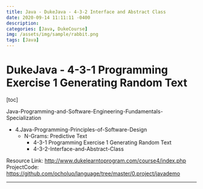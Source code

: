 ```yaml
---
title: Java - DukeJava - 4-3-2 Interface and Abstract Class
date: 2020-09-14 11:11:11 -0400
description:
categories: [Java, DukeCourse]
img: /assets/img/sample/rabbit.png
tags: [Java]
---
```


# DukeJava - 4-3-1 Programming Exercise 1 Generating Random Text

[toc]

Java-Programming-and-Software-Engineering-Fundamentals-Specialization
- 4.Java-Programming-Principles-of-Software-Design
  - N-Grams: Predictive Text
    - 4-3-1 Programming Exercise 1 Generating Random Text
    - 4-3-2-Interface-and-Abstract-Class

Resource Link: http://www.dukelearntoprogram.com/course4/index.php
ProjectCode: https://github.com/ocholuo/language/tree/master/0.project/javademo

---